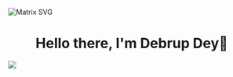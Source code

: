 
![Matrix SVG](https://raw.githubusercontent.com/rodrigograca31/rodrigograca31/master/matrix.svg)
<h3>
  <h1 align="center"><b>Hello there, I'm Debrup Dey👋</b></h1>
</h3>


![](https://komarev.com/ghpvc/?username=your-github-debrup416&color=0c1661)

